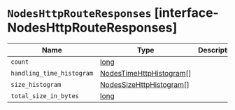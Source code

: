 # `NodesHttpRouteResponses` [interface-NodesHttpRouteResponses]

| Name | Type | Description |
| - | - | - |
| `count` | [long](./long.md) | &nbsp; |
| `handling_time_histogram` | [NodesTimeHttpHistogram](./NodesTimeHttpHistogram.md)[] | &nbsp; |
| `size_histogram` | [NodesSizeHttpHistogram](./NodesSizeHttpHistogram.md)[] | &nbsp; |
| `total_size_in_bytes` | [long](./long.md) | &nbsp; |
